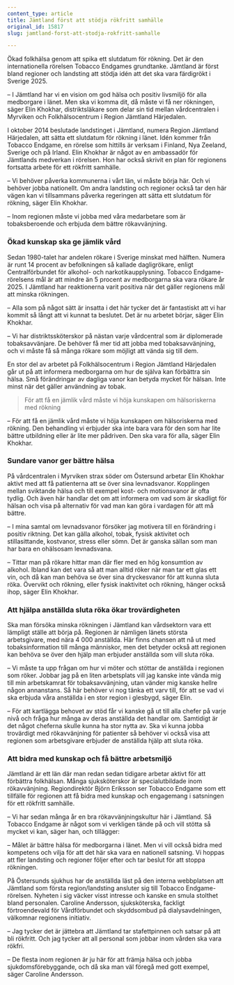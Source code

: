 ```yaml
---
content_type: article
title: Jämtland först att stödja rökfritt samhälle
original_id: 15817
slug: jamtland-forst-att-stodja-rokfritt-samhalle

---
```


Ökad folkhälsa genom att spika ett slutdatum för rökning. Det är den internationella rörelsen Tobacco Endgames grundtanke. Jämtland är först bland regioner och landsting att stödja idén att det ska vara färdigrökt i Sverige 2025.

– I Jämtland har vi en vision om god hälsa och positiv livsmiljö för alla medborgare i länet. Men ska vi komma dit, då måste vi få ner rökningen, säger Elin Khokhar, distriktsläkare som delar sin tid mellan vårdcentralen i Myrviken och Folkhälsocentrum i Region Jämtland Härjedalen.

I oktober 2014 beslutade landstinget i Jämtland, numera Region Jämtland Härjedalen, att sätta ett slutdatum för rökning i länet. Idén kommer från Tobacco Endgame, en rörelse som hittills är verksam i Finland, Nya Zeeland, Sverige och på Irland. Elin Khokhar är något av en ambassadör för Jämtlands medverkan i rörelsen. Hon har också skrivit en plan för regionens fortsatta arbete för ett rökfritt samhälle.

– Vi behöver påverka kommunerna i vårt län, vi måste börja här. Och vi behöver jobba nationellt. Om andra landsting och regioner också tar den här vägen kan vi tillsammans påverka regeringen att sätta ett slutdatum för rökning, säger Elin Khokhar.

– Inom regionen måste vi jobba med våra medarbetare som är tobaksberoende och erbjuda dem bättre rökavvänjning.

### Ökad kunskap ska ge jämlik vård

Sedan 1980-talet har andelen rökare i Sverige minskat med hälften. Numera är runt 14 procent av befolkningen så kallade dagligrökare, enligt Centralförbundet för alkohol- och narkotikaupplysning. Tobacco Endgame-rörelsens mål är att mindre än 5 procent av medborgarna ska vara rökare år 2025. I Jämtland har reaktionerna varit positiva när det gäller regionens mål att minska rökningen.

– Alla som på något sätt är insatta i det här tycker det är fantastiskt att vi har kommit så långt att vi kunnat ta beslutet. Det är nu arbetet börjar, säger Elin Khokhar.

– Vi har distriktssköterskor på nästan varje vårdcentral som är diplomerade tobaksavvänjare. De behöver få mer tid att jobba med tobaksavvänjning, och vi måste få så många rökare som möjligt att vända sig till dem.

En stor del av arbetet på Folkhälsocentrum i Region Jämtland Härjedalen går ut på att informera medborgarna om hur de själva kan förbättra sin hälsa. Små förändringar av dagliga vanor kan betyda mycket för hälsan. Inte minst när det gäller användning av tobak.

> För att få en jämlik vård måste vi höja kunskapen om hälsoriskerna med rökning

– För att få en jämlik vård måste vi höja kunskapen om hälsoriskerna med rökning. Den behandling vi erbjuder ska inte bara vara för den som har lite bättre utbildning eller är lite mer pådriven. Den ska vara för alla, säger Elin Khokhar.

### Sundare vanor ger bättre hälsa

På vårdcentralen i Myrviken strax söder om Östersund arbetar Elin Khokhar aktivt med att få patienterna att se över sina levnadsvanor. Kopplingen mellan sviktande hälsa och till exempel kost- och motionsvanor är ofta tydlig. Och även här handlar det om att informera om vad som är skadligt för hälsan och visa på alternativ för vad man kan göra i vardagen för att må bättre.

– I mina samtal om levnadsvanor försöker jag motivera till en förändring i positiv riktning. Det kan gälla alkohol, tobak, fysisk aktivitet och stillasittande, kostvanor, stress eller sömn. Det är ganska sällan som man har bara en ohälsosam levnadsvana.

– Tittar man på rökare hittar man där fler med en hög konsumtion av alkohol. Ibland kan det vara så att man alltid röker när man tar ett glas ett vin, och då kan man behöva se över sina dryckesvanor för att kunna sluta röka. Övervikt och rökning, eller fysisk inaktivitet och rökning, hänger också ihop, säger Elin Khokhar.

### Att hjälpa anställda sluta röka ökar trovärdigheten

Ska man försöka minska rökningen i Jämtland kan vårdsektorn vara ett lämpligt ställe att börja på. Regionen är nämligen länets största arbetsgivare, med nära 4 000 anställda. Här finns chansen att nå ut med tobaksinformation till många människor, men det betyder också att regionen kan behöva se över den hjälp man erbjuder anställda som vill sluta röka.

– Vi måste ta upp frågan om hur vi möter och stöttar de anställda i regionen som röker. Jobbar jag på en liten arbetsplats vill jag kanske inte vända mig till min arbetskamrat för tobaksavvänjning, utan vänder mig kanske hellre någon annanstans. Så här behöver vi nog tänka ett varv till, för att se vad vi ska erbjuda våra anställda i en stor region i glesbygd, säger Elin.

– För att kartlägga behovet av stöd får vi kanske gå ut till alla chefer på varje nivå och fråga hur många av deras anställda det handlar om. Samtidigt är det något cheferna skulle kunna ha stor nytta av. Ska vi kunna jobba trovärdigt med rökavvänjning för patienter så behöver vi också visa att regionen som arbetsgivare erbjuder de anställda hjälp att sluta röka.

### Att bidra med kunskap och få bättre arbetsmiljö

Jämtland är ett län där man redan sedan tidigare arbetar aktivt för att förbättra folkhälsan. Många sjuksköterskor är specialutbildade inom rökavvänjning. Regiondirektör Björn Eriksson ser Tobacco Endgame som ett tillfälle för regionen att få bidra med kunskap och engagemang i satsningen för ett rökfritt samhälle.

– Vi har sedan många år en bra rökavvänjningskultur här i Jämtland. Så Tobacco Endgame är något som vi verkligen tände på och vill stötta så mycket vi kan, säger han, och tillägger:

– Målet är bättre hälsa för medborgarna i länet. Men vi vill också bidra med kompetens och vilja för att det här ska vara en nationell satsning. Vi hoppas att fler landsting och regioner följer efter och tar beslut för att stoppa rökningen.

På Östersunds sjukhus har de anställda läst på den interna webbplatsen att Jämtland som första region/landsting ansluter sig till Tobacco Endgame-rörelsen. Nyheten i sig väcker visst intresse och kanske en smula stolthet bland personalen. Caroline Andersson, sjuksköterska, fackligt förtroendevald för Vårdförbundet och skyddsombud på dialysavdelningen, välkomnar regionens initiativ.

– Jag tycker det är jättebra att Jämtland tar stafettpinnen och satsar på att bli rökfritt. Och jag tycker att all personal som jobbar inom vården ska vara rökfri.

– De flesta inom regionen är ju här för att främja hälsa och jobba sjukdomsförebyggande, och då ska man väl föregå med gott exempel, säger Caroline Andersson.


